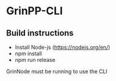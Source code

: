 # GrinPP-CLI

## Build instructions
* Install Node-js (https://nodejs.org/en/)
* npm install
* npm run release

GrinNode must be running to use the CLI
